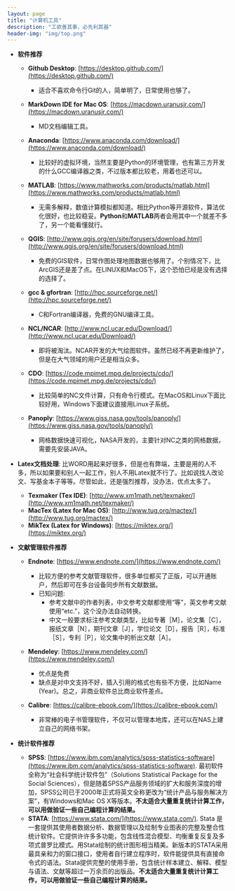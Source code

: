 ```yaml
---
layout: page 
title: "计算机工具" 
description: "工欲善其事，必先利其器" 
header-img: "img/top.png" 
---
```


- **软件推荐**

	- **Github Desktop**: [https://desktop.github.com/](https://desktop.github.com/)
	  - 适合不喜欢命令行Git的人，简单明了，日常使用也够了。
	 
	- **MarkDown IDE for Mac OS**: [https://macdown.uranusjr.com/](https://macdown.uranusjr.com/)
	  - MD文档编辑工具。
	 
	- **Anaconda**: [https://www.anaconda.com/download/](https://www.anaconda.com/download/)
	  - 比较好的虚拟环境，当然主要是Python的环境管理，也有第三方开发的什么GCC编译器之类，不过版本都比较老，用着也还可以。
	
	- **MATLAB**: [https://www.mathworks.com/products/matlab.html](https://www.mathworks.com/products/matlab.html)
	   - 无需多解释，数值计算模拟都知道。相比Python等开源软件，算法优化很好，也比较稳妥。**Python**和**MATLAB**两者会用其中一个就差不多了，另一个能看懂就行。
	
	- **QGIS**: [http://www.qgis.org/en/site/forusers/download.html](http://www.qgis.org/en/site/forusers/download.html)
      - 免费的GIS软件，日常作图处理地图数据也够用了。个别情况下，比ArcGIS还是差了点。在LINUX和MacOS下，这个恐怕已经是没有选择的选择了。
	  
	- **gcc & gfortran**: [http://hpc.sourceforge.net/](http://hpc.sourceforge.net/)
	   - C和Fortran编译器，免费的GNU编译工具。
	 
	- **NCL/NCAR**: [http://www.ncl.ucar.edu/Download/](http://www.ncl.ucar.edu/Download/)
	   - 即将被淘汰。NCAR开发的大气绘图软件。虽然已经不再更新维护了，但是在大气领域的用户还是相当众多。
	
	- **CDO**: [https://code.mpimet.mpg.de/projects/cdo/](https://code.mpimet.mpg.de/projects/cdo/)
	   - 比较简单的NC文件计算，只有命令行模式。在MacOS和Linux下面比较好用，Windows下面建议直接用Linux子系统。
	
	- **Panoply**: [https://www.giss.nasa.gov/tools/panoply/](https://www.giss.nasa.gov/tools/panoply/)
	   - 网格数据快速可视化，NASA开发的，主要针对NC之类的网格数据，需要先安装JAVA。

- **Latex文档处理**: 比WORD用起来好很多，但是也有弊端，主要是用的人不多，所以如果要和别人一起工作，别人不用Latex就不行了。比如说找人改论文、写基金本子等等。尽管如此，还是强烈推荐，没办法，优点太多了。

	- **Texmaker (Tex IDE)**: [http://www.xm1math.net/texmaker/](http://www.xm1math.net/texmaker/)
	- **MacTex (Latex for Mac OS)**: [http://www.tug.org/mactex/](http://www.tug.org/mactex/)
	- **MikTex (Latex for Windows)**: [https://miktex.org/](https://miktex.org/)


- **文献管理软件推荐**
 
	- **Endnote**: [https://www.endnote.com/](https://www.endnote.com/)
	   - 比较方便的参考文献管理软件，很多单位都买了正版，可以开通账户，然后即可在多台设备同步所有文献数据。
	   - 已知问题: 
	      - 参考文献中的作者列表，中文参考文献都使用“等”，英文参考文献使用“etc.”，这个没办法自动转换。
	      - 中文一般要求标注参考文献类型，比如专著［M］，论文集［C］，报纸文章［N］，期刊文章［J］，学位论文［D］，报告［R］，标准［S］，专利［P］，论文集中的析出文献［A］。
	- **Mendeley**: [https://www.mendeley.com/](https://www.mendeley.com/) 
	    - 优点是免费
	    - 缺点是对中文支持不好，插入引用的格式也有些不方便，比如Name (Year)。总之，非商业软件总比商业软件差点。 
      	      
	- **Calibre**: [https://calibre-ebook.com/](https://calibre-ebook.com/)
	   - 非常棒的电子书管理软件，不仅可以管理本地库，还可以在NAS上建立自己的网络书架。 


- **统计软件推荐**
 
	- **SPSS**: [https://www.ibm.com/analytics/spss-statistics-software](https://www.ibm.com/analytics/spss-statistics-software). 最初软件全称为“社会科学统计软件包”（Solutions Statistical Package for the Social Sciences），但是随着SPSS产品服务领域的扩大和服务深度的增加，SPSS公司已于2000年正式将英文全称更改为“统计产品与服务解决方案”，有Windows和Mac OS X等版本。**不太适合大量重复统计计算工作，可以用做验证一些自己编程计算的结果。**
	- **STATA**: [https://www.stata.com/](https://www.stata.com/). Stata 是一套提供其使用者数据分析、数据管理以及绘制专业图表的完整及整合性统计软件。它提供许许多多功能，包含线性混合模型、均衡重复反复及多项式普罗比模式。用Stata绘制的统计图形相当精美。新版本的STATA采用最具亲和力的窗口接口，使用者自行建立程序时，软件能提供具有直接命令式的语法。Stata提供完整的使用手册，包含统计样本建立、解释、模型与语法、文献等超过一万余页的出版品。**不太适合大量重复统计计算工作，可以用做验证一些自己编程计算的结果。**
   